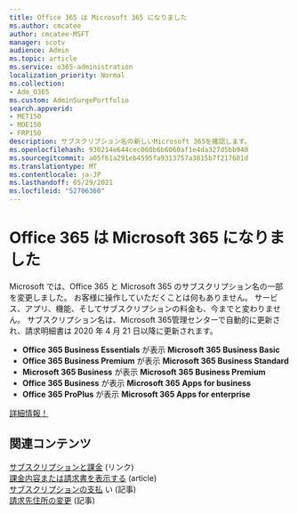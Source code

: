 ```yaml
---
title: Office 365 は Microsoft 365 になりました
ms.author: cmcatee
author: cmcatee-MSFT
manager: scotv
audience: Admin
ms.topic: article
ms.service: o365-administration
localization_priority: Normal
ms.collection:
- Adm_O365
ms.custom: AdminSurgePortfolio
search.appverid:
- MET150
- MOE150
- FRP150
description: サブスクリプション名の新しいMicrosoft 365を確認します。
ms.openlocfilehash: 930214e644cec060b6b6060af1e4da327d5bb940
ms.sourcegitcommit: a05f61a291eb4595fa9313757a3815b7f217681d
ms.translationtype: MT
ms.contentlocale: ja-JP
ms.lasthandoff: 05/29/2021
ms.locfileid: "52706360"
---
```

# <a name="office-365-is-now-microsoft-365"></a>Office 365 は Microsoft 365 になりました

Microsoft では、Office 365 と Microsoft 365 のサブスクリプション名の一部を変更しました。 お客様に操作していただくことは何もありません。 サービス、アプリ、機能、そしてサブスクリプションの料金も、今までと変わりません。 サブスクリプション名は、Microsoft 365管理センターで自動的に更新され、請求明細書は 2020 年 4 月 21 日以降に更新されます。

- **Office 365 Business Essentials** が表示 **Microsoft 365 Business Basic**
- **Office 365 Business Premium** が表示 **Microsoft 365 Business Standard**
- **Microsoft 365 Business** が表示 **Microsoft 365 Business Premium**
- **Office 365 Business** が表示 **Microsoft 365 Apps for business**
- **Office 365 ProPlus** が表示 **Microsoft 365 Apps for enterprise**

[詳細情報！](https://go.microsoft.com/fwlink/?linkid=2120533)

## <a name="related-content"></a>関連コンテンツ

[サブスクリプションと課金](../commerce/index.yml) (リンク)\
[課金内容または請求書を表示する](../commerce/billing-and-payments/view-your-bill-or-invoice.md) (article)\
[サブスクリプションの支払](../commerce/billing-and-payments/pay-for-your-subscription.md) い (記事)\
[請求先住所の変更](../commerce/billing-and-payments/change-your-billing-addresses.md) (記事)
